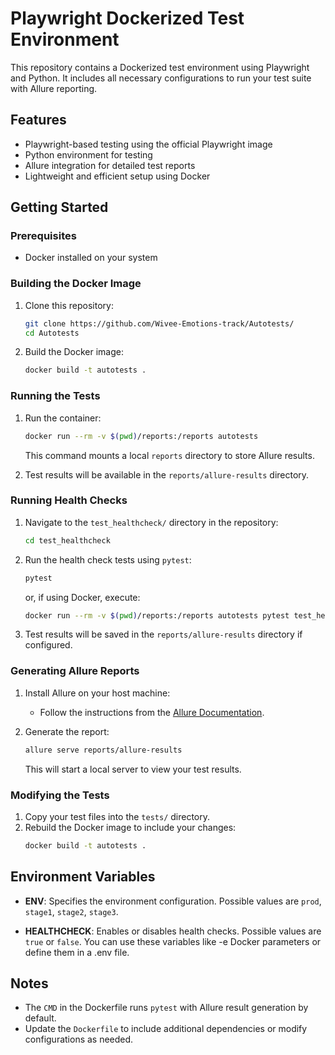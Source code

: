 # Playwright Dockerized Test Environment

This repository contains a Dockerized test environment using Playwright and Python. It includes all necessary configurations to run your test suite with Allure reporting.

## Features

- Playwright-based testing using the official Playwright image
- Python environment for testing
- Allure integration for detailed test reports
- Lightweight and efficient setup using Docker

## Getting Started

### Prerequisites

- Docker installed on your system

### Building the Docker Image

1. Clone this repository:
   ```bash
   git clone https://github.com/Wivee-Emotions-track/Autotests/
   cd Autotests
   ```
2. Build the Docker image:
   ```bash
   docker build -t autotests .
   ```

### Running the Tests

1. Run the container:

   ```bash
   docker run --rm -v $(pwd)/reports:/reports autotests
   ```

   This command mounts a local `reports` directory to store Allure results.

2. Test results will be available in the `reports/allure-results` directory.

### Running Health Checks

1. Navigate to the `test_healthcheck/` directory in the repository:

   ```bash
   cd test_healthcheck
   ```

2. Run the health check tests using `pytest`:

   ```bash
   pytest
   ```

   or, if using Docker, execute:

   ```bash
   docker run --rm -v $(pwd)/reports:/reports autotests pytest test_healthcheck/
   ```

3. Test results will be saved in the `reports/allure-results` directory if configured.

### Generating Allure Reports

1. Install Allure on your host machine:

   - Follow the instructions from the [Allure Documentation](https://docs.qameta.io/allure/).

2. Generate the report:

   ```bash
   allure serve reports/allure-results
   ```

   This will start a local server to view your test results.

### Modifying the Tests

1. Copy your test files into the `tests/` directory.
2. Rebuild the Docker image to include your changes:
   ```bash
   docker build -t autotests .
   ```

## Environment Variables

- **ENV**: Specifies the environment configuration. Possible values are `prod`, `stage1`, `stage2`, `stage3`.

- **HEALTHCHECK**: Enables or disables health checks. Possible values are `true` or `false`.
You can use these variables like -e Docker parameters or define them in a .env file.

## Notes

- The `CMD` in the Dockerfile runs `pytest` with Allure result generation by default.
- Update the `Dockerfile` to include additional dependencies or modify configurations as needed.

